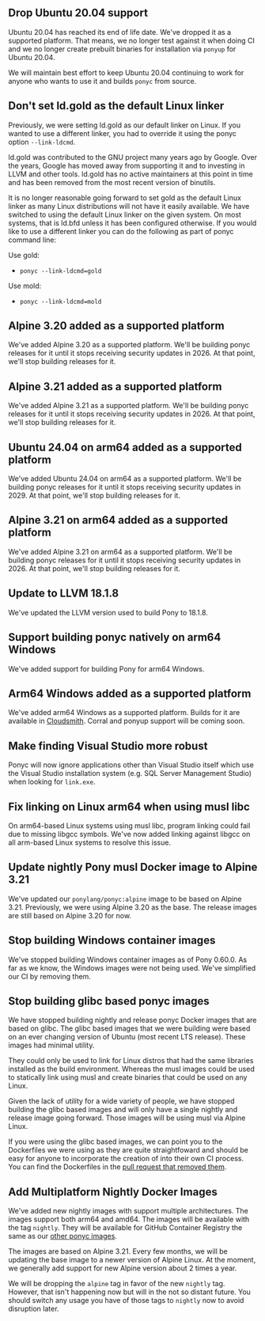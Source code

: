 ## Drop Ubuntu 20.04 support

Ubuntu 20.04 has reached its end of life date. We've dropped it as a supported platform. That means, we no longer test against it when doing CI and we no longer create prebuilt binaries for installation via `ponyup` for Ubuntu 20.04.

We will maintain best effort to keep Ubuntu 20.04 continuing to work for anyone who wants to use it and builds `ponyc` from source.

## Don't set ld.gold as the default Linux linker

Previously, we were setting ld.gold as our default linker on Linux. If you wanted to use a different linker, you had to override it using the ponyc option `--link-ldcmd`.

ld.gold was contributed to the GNU project many years ago by Google. Over the years, Google has moved away from supporting it and to investing in LLVM and other tools. ld.gold has no active maintainers at this point in time and has been removed from the most recent version of binutils.

It is no longer reasonable going forward to set gold as the default Linux linker as many Linux distributions will not have it easily available. We have switched to using the default Linux linker on the given system. On most systems, that is ld.bfd unless it has been configured otherwise. If you would like to use a different linker you can do the following as part of ponyc command line:

Use gold:

- `ponyc --link-ldcmd=gold`

Use mold:

- `ponyc --link-ldcmd=mold`

## Alpine 3.20 added as a supported platform

We've added Alpine 3.20 as a supported platform. We'll be building ponyc releases for it until it stops receiving security updates in 2026. At that point, we'll stop building releases for it.

## Alpine 3.21 added as a supported platform

We've added Alpine 3.21 as a supported platform. We'll be building ponyc releases for it until it stops receiving security updates in 2026. At that point, we'll stop building releases for it.

## Ubuntu 24.04 on arm64 added as a supported platform

We've added Ubuntu 24.04 on arm64 as a supported platform. We'll be building ponyc releases for it until it stops receiving security updates in 2029. At that point, we'll stop building releases for it.

## Alpine 3.21 on arm64 added as a supported platform

We've added Alpine 3.21 on arm64 as a supported platform. We'll be building ponyc releases for it until it stops receiving security updates in 2026. At that point, we'll stop building releases for it.
## Update to LLVM 18.1.8

We've updated the LLVM version used to build Pony to 18.1.8.

## Support building ponyc natively on arm64 Windows

We've added support for building Pony for arm64 Windows.

## Arm64 Windows added as a supported platform

We've added arm64 Windows as a supported platform. Builds for it are available in [Cloudsmith](https://cloudsmith.io/~ponylang/repos/). Corral and ponyup support will be coming soon.

## Make finding Visual Studio more robust

Ponyc will now ignore applications other than Visual Studio itself which use the Visual Studio installation system (e.g. SQL Server Management Studio) when looking for `link.exe`.

## Fix linking on Linux arm64 when using musl libc

On arm64-based Linux systems using musl libc, program linking could fail due to missing libgcc symbols. We've now added linking against libgcc on all arm-based Linux systems to resolve this issue.

## Update nightly Pony musl Docker image to Alpine 3.21

We've updated our `ponylang/ponyc:alpine` image to be based on Alpine 3.21. Previously, we were using Alpine 3.20 as the base. The release images are still based on Alpine 3.20 for now.

## Stop building Windows container images

We've stopped building Windows container images as of Pony 0.60.0. As far as we know, the Windows images were not being used. We've simplified our CI by removing them.

## Stop building glibc based ponyc images

We have stopped building nightly and release ponyc Docker images that are based on glibc. The glibc based images that we were building were based on an ever changing version of Ubuntu (most recent LTS release). These images had minimal utility.

They could only be used to link for Linux distros that had the same libraries installed as the build environment. Whereas the musl images could be used to statically link using musl and create binaries that could be used on any Linux.

Given the lack of utility for a wide variety of people, we have stopped building the glibc based images and will only have a single nightly and release image going forward. Those images will be using musl via Alpine Linux.

If you were using the glibc based images, we can point you to the Dockerfiles we were using as they are quite straightfoward and should be easy for anyone to incorporate the creation of into their own CI process. You can find the Dockerfiles in the [pull request that removed them](https://github.com/ponylang/ponyc/pull/4747).

## Add Multiplatform Nightly Docker Images

We've added new nightly images with support multiple architectures. The images support both arm64 and amd64. The images will be available with the tag `nightly`. They will be available for GitHub Container Registry the same as our [other ponyc images](https://github.com/ponylang/ponyc/pkgs/container/ponyc).

The images are based on Alpine 3.21. Every few months, we will be updating the base image to a newer version of Alpine Linux. At the moment, we generally add support for new Alpine version about 2 times a year.

We will be dropping the `alpine` tag in favor of the new `nightly` tag. However, that isn't happening now but will in the not so distant future. You should switch any usage you have of those tags to `nightly` now to avoid disruption later.
